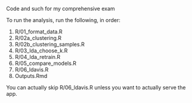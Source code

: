 Code and such for my comprehensive exam

To run the analysis, run the following, in order:

1. R/01_format_data.R 
2. R/02a_clustering.R 
3. R/02b_clustering_samples.R 
4. R/03_lda_choose_k.R 
5. R/04_lda_retrain.R 
6. R/05_compare_models.R 
7. R/06_ldavis.R 
8. Outputs.Rmd

You can actually skip R/06_ldavis.R unless you want to actually serve the app. 


